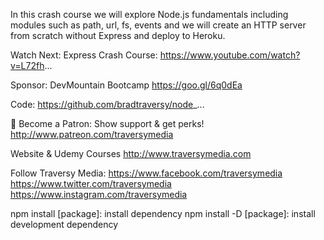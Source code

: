 In this crash course we will explore Node.js fundamentals including modules such as path, url, fs, events and we will create an HTTP server from scratch without Express and deploy to Heroku.

Watch Next: Express Crash Course:
https://www.youtube.com/watch?v=L72fh...

Sponsor: DevMountain Bootcamp
https://goo.gl/6q0dEa

Code:
https://github.com/bradtraversy/node_...

💖 Become a Patron: Show support & get perks!
http://www.patreon.com/traversymedia

Website & Udemy Courses
http://www.traversymedia.com

Follow Traversy Media:
https://www.facebook.com/traversymedia
https://www.twitter.com/traversymedia
https://www.instagram.com/traversymedia

npm install [package]: install dependency
npm install -D [package]: install development dependency
